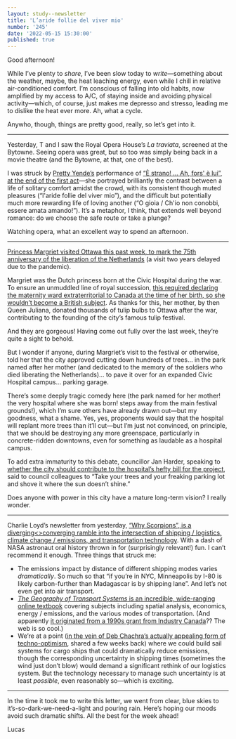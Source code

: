 ```yaml
---
layout: study--newsletter
title: 'L’aride follie del viver mio'
number: '245'
date: '2022-05-15 15:30:00'
published: true
---
```


Good afternoon!

While I’ve plenty to _share_, I’ve been slow today to _write_—something about the weather, maybe, the heat leaching energy, even while I chill in relative air-conditioned comfort. I’m conscious of falling into old habits, now amplified by my access to A/C, of staying inside and avoiding physical activity—which, of course, just makes me depresso and stresso, leading me to dislike the heat ever more. Ah, what a cycle.

Anywho, though, things are pretty good, really, so let’s get into it.

---

Yesterday, T and I saw the Royal Opera House’s _La traviata_, screened at the Bytowne. Seeing opera was great, but so too was simply being back in a movie theatre (and the Bytowne, at that, one of the best).

I was struck by [Pretty Yende’s](https://prettyyende.com/) performance of [“È strano! ... Ah, fors' è lui”, at the end of the first act](https://www.opera-arias.com/verdi/la-traviata/ah-fors-e-lui-che-l'anima/)—she portrayed brilliantly the contrast between a life of solitary comfort amidst the crowd, with its consistent though muted pleasures (“l'aride follie del viver mio”), and the difficult but potentially much more rewarding life of loving another (“O gioia / Ch'io non conobbi, essere amata amando!”). It’s a metaphor, I think, that extends well beyond romance: do we choose the safe route or take a plunge?

Watching opera, what an excellent way to spend an afternoon.

---

[Princess Margriet visited Ottawa this past week, to mark the 75th anniversary of the liberation of the Netherlands](https://www.cbc.ca/news/canada/ottawa/princess-margriet-netherlands-tulip-festival-public-appearance-ottawa-1.6449772) (a visit two years delayed due to the pandemic).

Margriet was the Dutch princess born at the Civic Hospital during the war. To ensure an unmuddled line of royal succession, [this required declaring the maternity ward extraterritorial to Canada at the time of her birth, so she wouldn’t become a British subject](https://canadiangeographic.ca/articles/the-ottawa-maternity-ward-that-became-international-territory-for-the-birth-of-a-royal/). As thanks for this, her mother, by then Queen Juliana, donated thousands of tulip bulbs to Ottawa after the war, contributing to the founding of the city’s famous tulip festival.

And they are gorgeous! Having come out fully over the last week, they’re quite a sight to behold.

But I wonder if anyone, during Margriet’s visit to the festival or otherwise, told her that the city approved cutting down hundreds of trees… in the park named after her mother (and dedicated to the memory of the soldiers who died liberating the Netherlands)… to pave it over for an expanded Civic Hospital campus… parking garage.

There’s some deeply tragic comedy here (the park named for her mother! the very hospital where she was born! steps away from the main festival grounds!), which I’m sure others have already drawn out—but my goodness, what a shame. Yes, yes, proponents would say that the hospital will replant more trees than it’ll cut—but I’m just not convinced, on principle, that we should be destroying any more greenspace, particularly in concrete-ridden downtowns, even for something as laudable as a hospital campus.

To add extra immaturity to this debate, councillor Jan Harder, speaking to [whether the city should contribute to the hospital’s hefty bill for the project](https://ottawacitizen.com/news/local-news/council-divided-on-prospect-of-150m-municipal-contribution-to-civic-hospital-project), said to council colleagues to “Take your trees and your freaking parking lot and shove it where the sun doesn’t shine.”

Does anyone with power in this city have a mature long-term vision? I really wonder.

---

Charlie Loyd’s newsletter from yesterday, [“Why Scorpions”, is a diverging<>converging ramble into the intersection of shipping / logistics, climate change / emissions, and transportation technology](https://tinyletter.com/vruba/letters/6-97-why-scorpions). With a dash of NASA astronaut oral history thrown in for (surprisingly relevant!) fun. I can’t recommend it enough. Three things that struck me:

- The emissions impact by distance of different shipping modes varies _dramatically_. So much so that “if you’re in NYC, Minneapolis by I-80 is likely carbon-further than Madagascar is by shipping lane”. And let’s not even get into air transport.
- [_The Geography of Transport Systems_ is an incredible, wide-ranging online textbook](https://transportgeography.org/) covering subjects including spatial analysis, economics, energy / emissions, and the various modes of transportation. (And apparently [it originated from a 1990s grant from Industry Canada](https://transportgeography.org/about/)?? The web is so cool.)
- We’re at a point ([in the vein of Deb Chachra’s actually appealing form of techno-optimism](https://tinyletter.com/metafoundry/letters/metafoundry-75-resilience-abundance-decentralization), shared a few weeks back) where we could build sail systems for cargo ships that could dramatically reduce emissions, though the corresponding uncertainty in shipping times (sometimes the wind just don’t blow) would demand a significant rethink of our logistics system. But the technology necessary to manage such uncertainty is at least _possible_, even reasonably so—which is exciting.

---

In the time it took me to write this letter, we went from clear, blue skies to it’s-so-dark-we-need-a-light and pouring rain. Here’s hoping our moods avoid such dramatic shifts. All the best for the week ahead!

Lucas